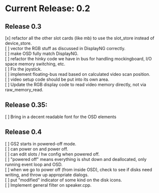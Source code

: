
# Current Release: 0.2

## Release 0.3

[x] refactor all the other slot cards (like mb) to use the slot_store instead of device_store.  
[ ] vector the RGB stuff as discussed in DisplayNG correctly.  
[ ] make OSD fully match DisplayNG.  
[ ] refactor the hinky code we have in bus for handling mockingboard, I/O space memory switching, etc.  
[ ] Fix the joystick.  
[ ] implement floating-bus read based on calculated video scan position.  
[ ] video setup code should be put into its own area.  
[ ] Update the RGB display code to read video memory directly, not via raw_memory_read.  

## Release 0.35:

[ ] Bring in a decent readable font for the OSD elements

## Release 0.4

[ ] GS2 starts in powered-off mode.  
[ ] can power on and power off.  
[ ] can edit slots / hw config when powered off.  
[ ] "powered off" means everything is shut down and deallocated, only running event loop and OSD.  
[ ] when we go to power off (from inside OSD), check to see if disks need writing, and throw up appropriate dialogs.  
[ ] put "modified" indicator of some kind on the disk icons.  
[ ] Implement general filter on speaker.cpp.  


